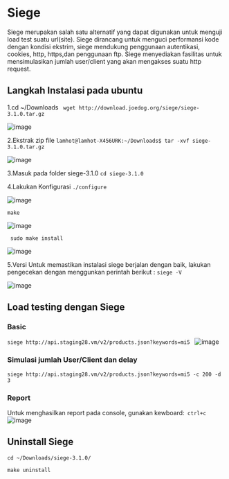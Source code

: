 # Siege
Siege merupakan salah satu alternatif yang dapat digunakan untuk menguji load test suatu url(site).
Siege dirancang untuk menguci performansi kode dengan kondisi ekstrim, siege mendukung penggunaan
autentikasi, cookies, http, https,dan penggunaan ftp. Siege menyediakan fasilitas untuk mensimulasikan
jumlah user/client yang akan mengakses suatu http request.

## Langkah Instalasi pada ubuntu

1.cd ~/Downloads
` wget http://download.joedog.org/siege/siege-3.1.0.tar.gz`

![image](https://cloud.githubusercontent.com/assets/19463315/23456214/102ee220-fea5-11e6-9536-df17e953a97d.png)

2.Ekstrak zip file
`lamhot@lamhot-X456URK:~/Downloads$ tar -xvf siege-3.1.0.tar.gz`

![image](https://cloud.githubusercontent.com/assets/19463315/23456310/8d4ea1a0-fea5-11e6-9dc4-9d4530bb2c49.png)

3.Masuk pada folder siege-3.1.0
`cd siege-3.1.0`

4.Lakukan Konfigurasi
`./configure`

![image](https://cloud.githubusercontent.com/assets/19463315/23456406/dc98fe68-fea5-11e6-995d-c94f38efa770.png)

`make` 

![image](https://cloud.githubusercontent.com/assets/19463315/23456428/fd74b636-fea5-11e6-8de6-292586b519a6.png)

` sudo make install`

![image](https://cloud.githubusercontent.com/assets/19463315/23456461/26019d80-fea6-11e6-9ba7-48549738fe80.png)

5.Versi
Untuk memastikan instalasi siege berjalan dengan baik, lakukan pengecekan dengan menggunkan perintah berikut : 
`siege -V`

![image](https://cloud.githubusercontent.com/assets/19463315/23456570/8a585512-fea6-11e6-839e-10508c7e69da.png)
## Load testing dengan Siege
### Basic
`siege http://api.staging28.vm/v2/products.json?keywords=mi5 `
![image](https://cloud.githubusercontent.com/assets/19463315/23457031/8f652e34-fea8-11e6-925d-1b7f4041285b.png)

### Simulasi jumlah User/Client  dan delay
`siege http://api.staging28.vm/v2/products.json?keywords=mi5 -c 200 -d 3`

### Report
Untuk menghasilkan report pada console, gunakan kewboard:` ctrl+c`
![image](https://cloud.githubusercontent.com/assets/19463315/23457103/04d70430-fea9-11e6-826e-19912f821bb2.png)

## Uninstall Siege
`cd ~/Downloads/siege-3.1.0/`

`make uninstall`
